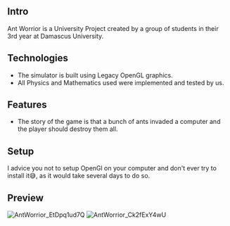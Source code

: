 ## Intro
Ant Worrior is a University Project created by a group of students in their 3rd year at Damascus University.

## Technologies
* The simulator is built using Legacy OpenGL graphics.
* All Physics and Mathematics used were implemented and tested by us.

## Features
* The story of the game is that a bunch of ants invaded a computer and the player should destroy them all.

## Setup
I advice you not to setup OpenGl on your computer and don't ever try to install it😅, as it would take several days to do so.

## Preview
![AntWorrior_EtDpq1ud7Q](https://user-images.githubusercontent.com/57716361/187026388-bbad5851-fd4e-46a6-9dc4-811faec2392e.png)
![AntWorrior_Ck2fExY4wU](https://user-images.githubusercontent.com/57716361/187026408-96debd9c-3a77-4c92-aa1b-6ac4464c025d.png)
